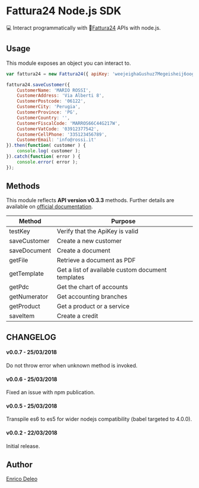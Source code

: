 # Fattura24 Node.js SDK

💻 Interact programmatically with 📃[Fattura24](https://www.fattura24.com) APIs with node.js.

## Usage
This module exposes an object you can interact to.

```js
var fattura24 = new Fattura24({ apiKey: 'weejeighaGushuz7Megeisheij6oogh3' });

fattura24.saveCustomer({
    CustomerName: 'MARIO ROSSI',
    CustomerAddress: 'Via Alberti 8',
    CustomerPostcode: '06122',
    CustomerCity: 'Perugia',
    CustomerProvince: 'PG',
    CustomerCountry: '',
    CustomerFiscalCode: 'MARROS66C44G217W',
    CustomerVatCode: '03912377542',
    CustomerCellPhone: '335123456789',
    CustomerEmail: 'info@rossi.it'
}).then(function( customer ) {
    console.log( customer );
}).catch(function( error ) {
    console.error( error );
});
```

## Methods
This module reflects **API version v0.3.3** methods. Further details are available on [official documentation](https://www.fattura24.com/api-documentazione/).

|Method   |Purpose   |
|---|---|
|testKey   |Verify that the ApiKey is valid   |
|saveCustomer   |Create a new customer   |
|saveDocument   |Create a document   |
|getFile   |Retrieve a document as PDF   |
|getTemplate   |Get a list of available custom document templates   |
|getPdc   |Get the chart of accounts   |
|getNumerator   |Get accounting branches   |
|getProduct   |Get a product or a service   |
|saveItem   |Create a credit   |

## CHANGELOG
#### v0.0.7 - 25/03/2018
Do not throw error when unknown method is invoked.

#### v0.0.6 - 25/03/2018
Fixed an issue with npm publication.

#### v0.0.5 - 25/03/2018
Transpile es6 to es5 for wider nodejs compatibility (babel targeted to 4.0.0). 

#### v0.0.2 - 22/03/2018
Initial release.

## Author
[Enrico Deleo](https://enricodeleo.com)
